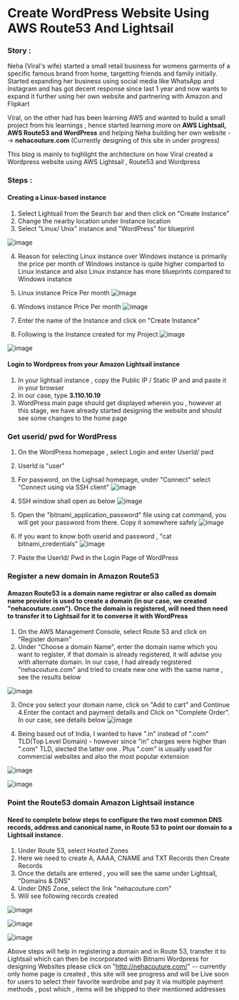# Create WordPress Website Using AWS Route53 And Lightsail

### Story :
Neha (Viral's wife) started a small retail business for womens garments of a specific famous brand from home, targetting friends and family initially. 
Started expanding her business using social media like WhatsApp and Instagram and has got decent response since last 1 year and now wants to expand it further using her own website and partnering with Amazon and Flipkart

Viral, on the other had has been learning AWS and wanted to build a small project from his learnings , hence started learning more on **AWS Lightsail, AWS Route53 and WordPress** and helping Neha building her own website --> **nehacouture.com** (Currently designing of this site in under progress)

This blog is mainly to highlight the architecture on how Viral created a Wordpress website using AWS Lightsail , Route53 and Wordpress

### Steps :
#### Creating a Linux-based instance 
1. Select Lightsail from the Search bar and then click on "Create Instance"
2. Change the nearby location under Instance location
3. Select "Linux/ Unix" instance and "WordPress" for blueprint 
 
![image](https://user-images.githubusercontent.com/73116712/211256364-9fdf3a1e-8944-4654-b87f-d4de421b2c0b.png)

4. Reason for selecting Linux instance over Windows instance is primarily the price per month of Windows instance is quite higher comparted to Linux instance and also Linux instance has more blueprints compared to Windows instance
5. Linux instance Price Per month 
![image](https://user-images.githubusercontent.com/73116712/211258298-b5716a83-14b3-4634-914a-326d4edaff05.png)


6. Windows instance Price Per month 
![image](https://user-images.githubusercontent.com/73116712/211256627-c3e9c920-c5dc-4b24-a909-7554fe0513f1.png)

7. Enter the name of the Instance and click on "Create Instance"
8. Following is the Instance created for my Project
![image](https://user-images.githubusercontent.com/73116712/211258741-f1f31a3b-b5fe-4a7c-abc6-7597a5642ea3.png)

![image](https://user-images.githubusercontent.com/73116712/211259086-358237c7-35a2-4f10-84da-615b9001aa80.png)


#### Login to Wordpress from your Amazon Lightsail instance 
1. In your lightsail instance , copy the Public IP / Static IP and and paste it in your browser 
2. In our case, type **3.110.10.19**
3. WordPress main page should get displayed wherein you , however at this stage, we have already started designing the website and should see some changes to the home page 

### Get userid/ pwd for WordPress 
1. On the WordPress homepage , select Login and enter UserId/ pwd
2. UserId is "user"
3. For password, on the Lighsail homepage, under "Connect" select "Connect using via SSH client"
![image](https://user-images.githubusercontent.com/73116712/211260651-5f263626-8ddc-4f4f-8a4b-cd5a55c6fe9a.png)

4. SSH window shall open as below 
![image](https://user-images.githubusercontent.com/73116712/211260944-b4d0e23f-406d-4bfd-9c9f-e520f6588f4d.png)

5. Open the "bitnami_application_password" file using cat command, you will get your password from there. Copy it somewhere safely 
![image](https://user-images.githubusercontent.com/73116712/211261204-4a2ebb9d-c4bb-4448-91cf-15267bd48d45.png)

6. If you want to know both userid and password , "cat bitnami_credentials"
![image](https://user-images.githubusercontent.com/73116712/211261457-8c50fe39-4e21-49aa-82b4-59db076f2014.png)

7. Paste the UserId/ Pwd in the Login Page of WordPress


### Register a new domain in Amazon Route53  
#### Amazon Route53 is a domain name registrar or also called as domain name provider is used to create a domain (in our case, we created "nehacouture.com"). Once the domain is registered, will need then need to transfer it to Lightsail for it to converse it with WordPress

1. On the AWS Management Console, select Route 53 and click on "Register domain"
2. Under "Choose a domain Name", enter the domain name which you want to register, if that domain is already registered, it will advise you with alternate domain. In our case, I had already registered "nehacouture.com" and tried to create new one with the same name , see the results below 

![image](https://user-images.githubusercontent.com/73116712/211263846-9a6e7a6c-6b81-4888-b877-ba3e2198ffda.png)

3. Once you select your domain name, click on "Add to cart" and Continue 
4.Enter the contact and payment details and Click on "Complete Order". In our case, see details below 
![image](https://user-images.githubusercontent.com/73116712/211263369-bd16fee6-be9f-4b04-ae0b-6ac1c8776a40.png)

5. Being based out of India, I wanted to have ".in" instead of ".com" TLD(Top Level Domain) - however since "in" charges were higher than ".com" TLD, slected the latter one . Plus ".com" is usually used for commercial websites and also the most popular extension 

![image](https://user-images.githubusercontent.com/73116712/211264744-49259241-4738-42fd-9d1f-20fbbee45237.png)

![image](https://user-images.githubusercontent.com/73116712/211264679-c83d1708-8ce5-4345-84cf-61bf5f3237d5.png)


### Point the Route53 domain Amazon Lightsail instance 
#### Need to complete below steps to configure the two most common DNS records, address and canonical name, in Route 53 to point our domain to a Lightsail instance.

1. Under Route 53, select Hosted Zones  
2. Here we need to create A, AAAA, CNAME and TXT Records then Create Records
3. Once the details are entered , you will see the same under Lightsail, "Domains & DNS"
4. Under DNS Zone, select the link "nehacouture.com"
5. Will see following records created 

![image](https://user-images.githubusercontent.com/73116712/211276802-f4e38ce1-8c60-41de-a88b-0ab5effbf28a.png)

![image](https://user-images.githubusercontent.com/73116712/211276893-8583c2e5-73a4-4c5e-8a2a-e202cdb10063.png)

![image](https://user-images.githubusercontent.com/73116712/211277021-51cddd8c-1a34-442d-a38f-e680fcfd6b43.png)

Above steps will help in registering a domain and in Route 53, transfer it to Lightsail which can then be incorporated with Bitnami Wordpress for designing Websites 
please click on "http://nehacouture.com/" -- currently only home page is created , this site will see progress and will be Live soon for users to select their favorite wardrobe and pay it via multiple payment methods , post which , items will be shipped to their mentioned addresses 




